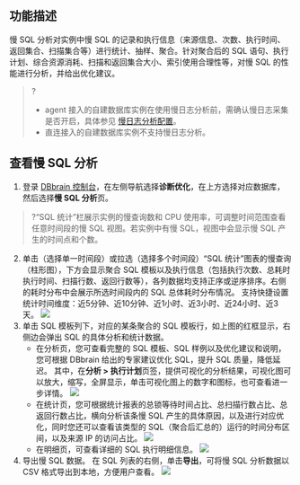 
## 功能描述
慢 SQL 分析对实例中慢 SQL 的记录和执行信息（来源信息、次数、执行时间、返回集合、扫描集合等）进行统计、抽样、聚合。针对聚合后的 SQL 语句、执行计划、综合资源消耗、扫描和返回集合大小、索引使用合理性等，对慢 SQL 的性能进行分析，并给出优化建议。
>?
>- agent 接入的自建数据库实例在使用慢日志分析前，需确认慢日志采集是否开启，具体参见 [慢日志分析配置](https://console.cloud.tencent.com/dbbrain/instance?product=dbbrain-mysql)。
>- 直连接入的自建数据库实例不支持慢日志分析。

## 查看慢 SQL 分析
1. 登录 [DBbrain 控制台](https://console.cloud.tencent.com/dbbrain/slow-sql)，在左侧导航选择**诊断优化**，在上方选择对应数据库，然后选择**慢 SQL 分析**页。
>?“SQL 统计”栏展示实例的慢查询数和 CPU 使用率，可调整时间范围查看任意时间段的慢 SQL 视图。若实例中有慢 SQL，视图中会显示慢 SQL 产生的时间点和个数。
2. 单击（选择单一时间段）或拉选（选择多个时间段）“SQL 统计”图表的慢查询（柱形图），下方会显示聚合 SQL 模板以及执行信息（包括执行次数、总耗时执行时间、扫描行数、返回行数等），各列数据均支持正序或逆序排序。右侧的耗时分布中会展示所选时间段内的 SQL 总体耗时分布情况。
支持快捷设置统计时间维度：近5分钟、近10分钟、近1小时、近3小时、近24小时、近3天。
![](https://qcloudimg.tencent-cloud.cn/raw/b7742da4faef3a412cd214463279c216.png)
3. 单击 SQL 模板列下，对应的某条聚合的 SQL 模板行，如上图的红框显示，右侧边会弹出 SQL 的具体分析和统计数据。
   - 在分析页，您可查看完整的 SQL 模板、SQL 样例以及优化建议和说明，您可根据 DBbrain 给出的专家建议优化 SQL，提升 SQL 质量，降低延迟。
   其中，在**分析 > 执行计划**页签，提供可视化的分析结果，可视化图可以放大，缩写，全屏显示，单击可视化图上的数字和图标，也可查看进一步详情。
   ![](https://qcloudimg.tencent-cloud.cn/raw/c86fd5ec207ec83ee273a225ba7c25d9.png)
   - 在统计页，您可根据统计报表的总锁等待时间占比、总扫描行数占比、总返回行数占比，横向分析该条慢 SQL 产生的具体原因，以及进行对应优化，同时您还可以查看该类型的 SQL（聚合后汇总的）运行的时间分布区间，以及来源 IP 的访问占比。
   ![](https://qcloudimg.tencent-cloud.cn/raw/1989b9658c6b93340d1834d466ed661e.png)
   - 在明细页，可查看详细的 SQL 执行明细信息。
   ![](https://qcloudimg.tencent-cloud.cn/raw/8e61ef17a8087798fdba0429d8c8f4f4.png)
4. 导出慢 SQL 数据。
   在 SQL 列表的右侧，单击**导出**，可将慢 SQL 分析数据以 CSV 格式导出到本地，方便用户查看。
   ![](https://qcloudimg.tencent-cloud.cn/raw/64173f50194bd8746b9209af34fe45e0.png)
   
   

